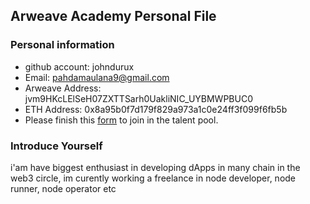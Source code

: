 ## Arweave Academy Personal File

### Personal information

- github account: johndurux
- Email: pahdamaulana9@gmail.com
- Arweave Address: jvm9HKcLElSeH07ZXTTSarh0UakliNIC_UYBMWPBUC0
- ETH Address: 0x8a95b0f7d179f829a973a1c0e24ff3f099f6fb5b
- Please finish this [form](https://docs.google.com/forms/d/e/1FAIpQLSfWA5fIIcBgmRppm3jNz5vmf9Mai_QMVil-2pO4r7YKn_Zhtw/viewform?usp=sf_link) to join in the talent pool.

### Introduce Yourself
 i'am have biggest enthusiast in developing dApps in many chain in the web3 circle, im curently working a freelance in node developer, node runner, node operator etc
